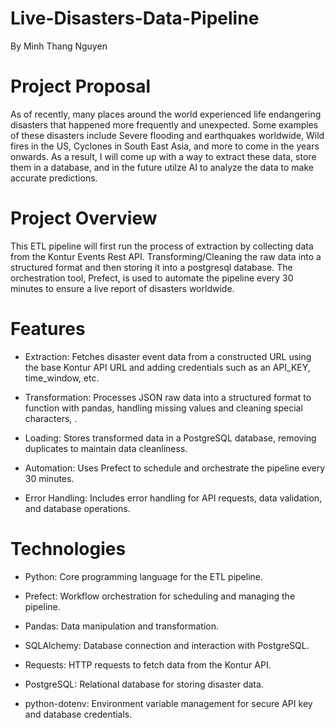 # Live-Disasters-Data-Pipeline
By Minh Thang Nguyen


# Project Proposal

As of recently, many places around the world experienced life endangering disasters that happened more frequently and unexpected. Some examples of these disasters include Severe flooding and earthquakes worldwide, Wild fires in the US, Cyclones in South East Asia, and more to come in the years onwards. As a result, I will come up with a way to extract these data, store them in a database, and in the future utilze AI to analyze the data to make accurate predictions. 


# Project Overview

This ETL pipeline will first run the process of extraction by collecting data from the Kontur Events Rest API. Transforming/Cleaning the raw data into a structured format and then storing it into a postgresql database. The orchestration tool, Prefect, is used to automate the pipeline every 30 minutes to ensure a live report of disasters worldwide.

# Features

* Extraction: Fetches disaster event data from a constructed URL using the base Kontur API URL and adding credentials such as an API_KEY, time_window, etc.

* Transformation: Processes JSON raw data into a structured format to function with pandas, handling missing values and cleaning special characters, .
  
* Loading: Stores transformed data in a PostgreSQL database, removing duplicates to maintain data cleanliness.
  
* Automation: Uses Prefect to schedule and orchestrate the pipeline every 30 minutes.
  
* Error Handling: Includes error handling for API requests, data validation, and database operations.

# Technologies 

* Python: Core programming language for the ETL pipeline.
  
* Prefect: Workflow orchestration for scheduling and managing the pipeline.
  
* Pandas: Data manipulation and transformation.
  
* SQLAlchemy: Database connection and interaction with PostgreSQL.
  
* Requests: HTTP requests to fetch data from the Kontur API.
  
* PostgreSQL: Relational database for storing disaster data.
  
* python-dotenv: Environment variable management for secure API key and database credentials.

